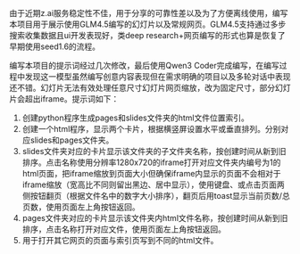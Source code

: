 由于近期z.ai服务稳定性不佳，用于分享的可靠性差以及为了方便离线使用，编写本项目用于展示使用GLM4.5编写的幻灯片以及常规网页。GLM4.5支持通过多步搜索收集数据且ui开发表现好，类deep research+网页编写的形式也算是恢复了早期使用seed1.6的流程。

编写本项目的提示词经过几次修改，最后使用Qwen3 Coder完成编写，在编写过程中发现这一模型虽然编写创意内容表现但在需求明确的项目以及多轮对话中表现还不错。幻灯片无法有效处理任意尺寸幻灯片网页缩放，改为固定尺寸，部分幻灯片会超出iframe。提示词如下：
1. 创建python程序生成pages和slides文件夹的html文件位置索引。
2. 创建一个html程序，显示两个卡片，根据横竖屏设置水平或垂直排列。分别对应slides和pages文件夹。
3. slides文件夹对应的卡片显示该文件夹的子文件夹名称，按创建时间从新到旧排序。点击名称使用分辨率1280x720的iframe打开对应文件夹内编号为1的html页面，把iframe缩放到页面大小但确保iframe内显示的页面不会相对于iframe缩放（宽高比不同则留出黑边、居中显示），使用键盘、或点击页面两侧按钮翻页（根据文件名中的数字大小排序），翻页后用toast显示当前页数/总页数，使用页面左上角按钮返回。
4. pages文件夹对应的卡片显示该文件夹内html文件名称，按创建时间从新到旧排序，点击名称打开对应文件，使用页面左上角按钮返回。
5. 用于打开其它网页的页面与索引页写到不同的html文件。